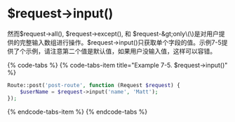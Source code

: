 # $request-&gt;input\(\)

然而$request-&gt;all\(\), $request-&gt;except\(\), 和 $request-&gt;only\(\)是对用户提供的完整输入数组进行操作。$request-&gt;input\(\)只获取单个字段的值。示例7-5提供了个示例，请注意第二个值是默认值，如果用户没输入值，这样可以容错。

{% code-tabs %}
{% code-tabs-item title="Example 7-5. $request->input\(\)" %}
```php
Route::post('post-route', function (Request $request) { 
    $userName = $request->input('name', 'Matt');
});
```
{% endcode-tabs-item %}
{% endcode-tabs %}

